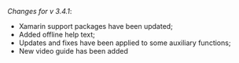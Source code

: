 _Changes for v 3.4.1_:
- Xamarin support packages have been updated;
- Added offline help text;
- Updates and fixes have been applied to some auxiliary functions;
- New video guide has been added
